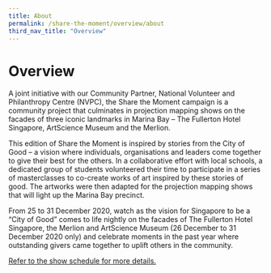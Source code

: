 ```yaml
---
title: About
permalink: /share-the-moment/overview/about
third_nav_title: "Overview"
---
```


# Overview

A joint initiative with our Community Partner, National Volunteer and Philanthropy Centre (NVPC), the Share the Moment campaign is a community project that culminates in projection mapping shows on the facades of three iconic landmarks in Marina Bay – The Fullerton Hotel Singapore, ArtScience Museum and the Merlion. 

This edition of Share the Moment is inspired by stories from the City of Good – a vision where individuals, organisations and leaders come together to give their best for the others. In a collaborative effort with local schools, a dedicated group of students volunteered their time to participate in a series of masterclasses to co-create works of art inspired by these stories of good. The artworks were then adapted for the projection mapping shows that will light up the Marina Bay precinct.  

From 25 to 31 December 2020, watch as the vision for Singapore to be a “City of Good” comes to life nightly on the facades of The Fullerton Hotel Singapore, the Merlion and ArtScience Museum (26 December to 31 December 2020 only) and celebrate moments in the past year where outstanding givers came together to uplift others in the community.

[Refer to the show schedule for more details.][show]

[show]: /share-the-moment/projection-show-schedule/


